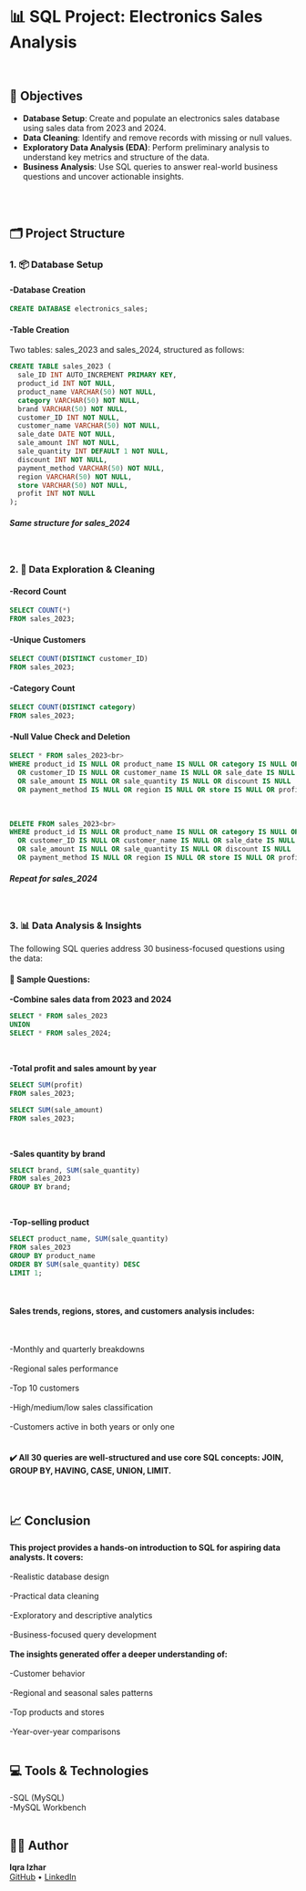# 📊 SQL Project: Electronics Sales Analysis
<br>

## 📝 Objectives

- **Database Setup**: Create and populate an electronics sales database using sales data from 2023 and 2024.
- **Data Cleaning**: Identify and remove records with missing or null values.
- **Exploratory Data Analysis (EDA)**: Perform preliminary analysis to understand key metrics and structure of the data.
- **Business Analysis**: Use SQL queries to answer real-world business questions and uncover actionable insights.

<br>
<br>

## 🗂️ Project Structure

### 1. 📦 Database Setup

#### -Database Creation
```sql
CREATE DATABASE electronics_sales;
```
  
#### -Table Creation
Two tables: sales_2023 and sales_2024, structured as follows:
<br>
```sql
CREATE TABLE sales_2023 (
  sale_ID INT AUTO_INCREMENT PRIMARY KEY,
  product_id INT NOT NULL,
  product_name VARCHAR(50) NOT NULL,
  category VARCHAR(50) NOT NULL,
  brand VARCHAR(50) NOT NULL,
  customer_ID INT NOT NULL,
  customer_name VARCHAR(50) NOT NULL,
  sale_date DATE NOT NULL,
  sale_amount INT NOT NULL,
  sale_quantity INT DEFAULT 1 NOT NULL,
  discount INT NOT NULL,
  payment_method VARCHAR(50) NOT NULL,
  region VARCHAR(50) NOT NULL,
  store VARCHAR(50) NOT NULL,
  profit INT NOT NULL
);
```

##### Same structure for sales_2024
<br>

### 2. 🧹 Data Exploration & Cleaning

#### -Record Count
```sql
SELECT COUNT(*)
FROM sales_2023;
``` 

#### -Unique Customers
```sql
SELECT COUNT(DISTINCT customer_ID)
FROM sales_2023;
```  

#### -Category Count
```sql
SELECT COUNT(DISTINCT category)
FROM sales_2023;
```

#### -Null Value Check and Deletion

```sql
SELECT * FROM sales_2023<br>
WHERE product_id IS NULL OR product_name IS NULL OR category IS NULL OR brand IS NULL
  OR customer_ID IS NULL OR customer_name IS NULL OR sale_date IS NULL
  OR sale_amount IS NULL OR sale_quantity IS NULL OR discount IS NULL
  OR payment_method IS NULL OR region IS NULL OR store IS NULL OR profit IS NULL;
```  
<br>
  
```sql
DELETE FROM sales_2023<br>
WHERE product_id IS NULL OR product_name IS NULL OR category IS NULL OR brand IS NULL
  OR customer_ID IS NULL OR customer_name IS NULL OR sale_date IS NULL
  OR sale_amount IS NULL OR sale_quantity IS NULL OR discount IS NULL
  OR payment_method IS NULL OR region IS NULL OR store IS NULL OR profit IS NULL;
```


##### Repeat for sales_2024
<br>

### 3. 📊 Data Analysis & Insights
The following SQL queries address 30 business-focused questions using the data:
<br>

#### 📌 Sample Questions:

**-Combine sales data from 2023 and 2024**
<br>

```sql
SELECT * FROM sales_2023
UNION
SELECT * FROM sales_2024;
```   
<br>

**-Total profit and sales amount by year**<br>

```sql
SELECT SUM(profit)
FROM sales_2023;

SELECT SUM(sale_amount)
FROM sales_2023;
```  
<br>

**-Sales quantity by brand**<br>

```sql
SELECT brand, SUM(sale_quantity)
FROM sales_2023
GROUP BY brand;
```   
<br>

**-Top-selling product**
<br>

```sql
SELECT product_name, SUM(sale_quantity)
FROM sales_2023
GROUP BY product_name
ORDER BY SUM(sale_quantity) DESC
LIMIT 1;
```   
<br>

#### Sales trends, regions, stores, and customers analysis includes:
<br>

-Monthly and quarterly breakdowns<br>
<br>
-Regional sales performance<br>
<br>
-Top 10 customers<br>
<br>
-High/medium/low sales classification<br>
<br>
-Customers active in both years or only one<br>
<br>

#### ✔️ All 30 queries are well-structured and use core SQL concepts: JOIN, GROUP BY, HAVING, CASE, UNION, LIMIT.
<br>

## 📈 Conclusion

**This project provides a hands-on introduction to SQL for aspiring data analysts. It covers:**
<br>
<br>
-Realistic database design<br>
<br>
-Practical data cleaning<br>
<br>
-Exploratory and descriptive analytics<br>
<br>
-Business-focused query development<br>
<br>
**The insights generated offer a deeper understanding of:**<br>
<br>
-Customer behavior<br>
<br>
-Regional and seasonal sales patterns<br>
<br>
-Top products and stores<br>
<br>
-Year-over-year comparisons<br>
<br>

## 💻 Tools & Technologies
-SQL (MySQL)<br>
-MySQL Workbench<br>
<br>

## 👨‍💻 Author
**Iqra Izhar**  
[GitHub](https://github.com/iqraizhar72/) • [LinkedIn](https://www.linkedin.com/in/iqra-izhar-08b8b8330/)
